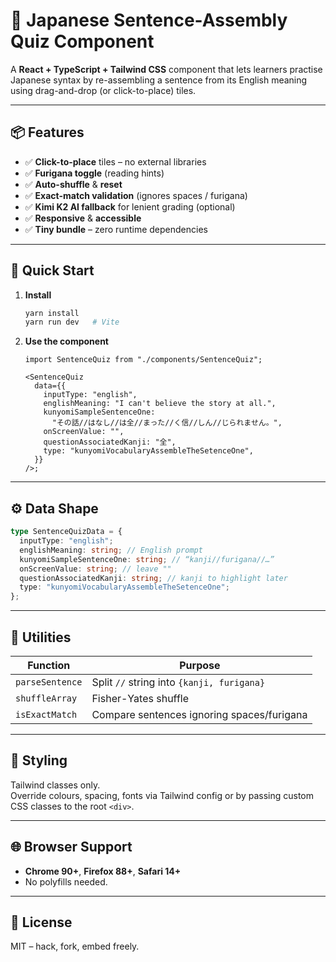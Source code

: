 # 🧩 Japanese Sentence-Assembly Quiz Component

A **React + TypeScript + Tailwind CSS** component that lets learners practise Japanese syntax by re-assembling a sentence from its English meaning using drag-and-drop (or click-to-place) tiles.

---

## 📦 Features

- ✅ **Click-to-place** tiles – no external libraries
- ✅ **Furigana toggle** (reading hints)
- ✅ **Auto-shuffle** & **reset**
- ✅ **Exact-match validation** (ignores spaces / furigana)
- ✅ **Kimi K2 AI fallback** for lenient grading (optional)
- ✅ **Responsive** & **accessible**
- ✅ **Tiny bundle** – zero runtime dependencies

---

## 🚀 Quick Start

1. **Install**

   ```bash
   yarn install
   yarn run dev   # Vite
   ```

2. **Use the component**

   ```tsx
   import SentenceQuiz from "./components/SentenceQuiz";

   <SentenceQuiz
     data={{
       inputType: "english",
       englishMeaning: "I can't believe the story at all.",
       kunyomiSampleSentenceOne:
         "その話//はなし//は全//まった//く信//しん//じられません。",
       onScreenValue: "",
       questionAssociatedKanji: "全",
       type: "kunyomiVocabularyAssembleTheSetenceOne",
     }}
   />;
   ```

---

## ⚙️ Data Shape

```ts
type SentenceQuizData = {
  inputType: "english";
  englishMeaning: string; // English prompt
  kunyomiSampleSentenceOne: string; // “kanji//furigana//…”
  onScreenValue: string; // leave ""
  questionAssociatedKanji: string; // kanji to highlight later
  type: "kunyomiVocabularyAssembleTheSetenceOne";
};
```

---

## 🧪 Utilities

| Function        | Purpose                                    |
| --------------- | ------------------------------------------ |
| `parseSentence` | Split `//` string into `{kanji, furigana}` |
| `shuffleArray`  | Fisher-Yates shuffle                       |
| `isExactMatch`  | Compare sentences ignoring spaces/furigana |

---

## 🎯 Styling

Tailwind classes only.  
Override colours, spacing, fonts via Tailwind config or by passing custom CSS classes to the root `<div>`.

---

## 🌐 Browser Support

- **Chrome 90+**, **Firefox 88+**, **Safari 14+**
- No polyfills needed.

---

## 📄 License

MIT – hack, fork, embed freely.

